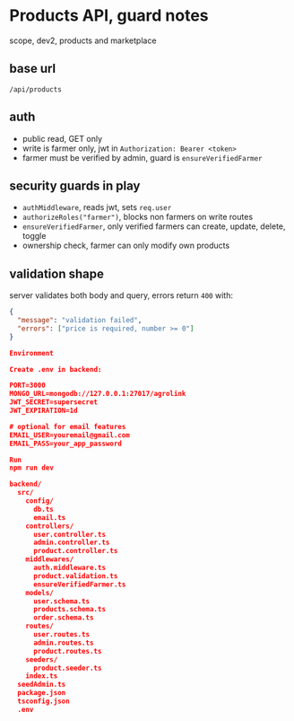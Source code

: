 # Products API, guard notes

scope, dev2, products and marketplace

## base url
`/api/products`

## auth
- public read, GET only
- write is farmer only, jwt in `Authorization: Bearer <token>`
- farmer must be verified by admin, guard is `ensureVerifiedFarmer`

## security guards in play
- `authMiddleware`, reads jwt, sets `req.user`
- `authorizeRoles("farmer")`, blocks non farmers on write routes
- `ensureVerifiedFarmer`, only verified farmers can create, update, delete, toggle
- ownership check, farmer can only modify own products

## validation shape
server validates both body and query, errors return `400` with:
```json
{
  "message": "validation failed",
  "errors": ["price is required, number >= 0"]
}

Environment

Create .env in backend:

PORT=3000
MONGO_URL=mongodb://127.0.0.1:27017/agrolink
JWT_SECRET=supersecret
JWT_EXPIRATION=1d

# optional for email features
EMAIL_USER=youremail@gmail.com
EMAIL_PASS=your_app_password

Run
npm run dev

backend/
  src/
    config/
      db.ts
      email.ts
    controllers/
      user.controller.ts
      admin.controller.ts
      product.controller.ts
    middlewares/
      auth.middleware.ts
      product.validation.ts
      ensureVerifiedFarmer.ts
    models/
      user.schema.ts
      products.schema.ts
      order.schema.ts
    routes/
      user.routes.ts
      admin.routes.ts
      product.routes.ts
    seeders/
      product.seeder.ts
    index.ts
  seedAdmin.ts
  package.json
  tsconfig.json
  .env

